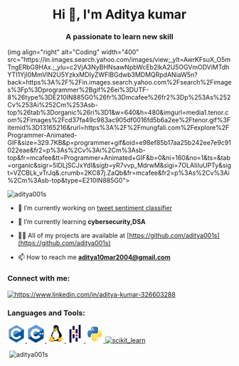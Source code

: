<h1 align="center">Hi 👋, I'm Aditya kumar</h1>
<h3 align="center">A passionate to learn new skill</h3>
(img align="right" alt="Coding" width="400" src="https://in.images.search.yahoo.com/images/view;_ylt=AwrKFsuX_O5mTngERbG9HAx.;_ylu=c2VjA3NyBHNsawNpbWcEb2lkA2U5OGVmODViMTdhYTI1YjI0MmVlN2U5YzkxMDIyZWFlBGdwb3MDMQRpdANiaW5n?back=https%3A%2F%2Fin.images.search.yahoo.com%2Fsearch%2Fimages%3Fp%3Dprogrammer%2Bgif%26ei%3DUTF-8%26type%3DE210IN885G0%26fr%3Dmcafee%26fr2%3Dp%253As%252Cv%253Ai%252Cm%253Asb-top%26tab%3Dorganic%26ri%3D1&w=640&h=480&imgurl=media1.tenor.com%2Fimages%2Fcd37fa49c983ac905df0016fd5b6a2ee%2Ftenor.gif%3Fitemid%3D13165216&rurl=https%3A%2F%2Fmungfali.com%2Fexplore%2FProgrammer-Animated-GIF&size=329.7KB&p=programmer+gif&oid=e98ef85b17aa25b242ee7e9c91022eae&fr2=p%3As%2Cv%3Ai%2Cm%3Asb-top&fr=mcafee&tt=Programmer+Animated+GIF&b=0&ni=160&no=1&ts=&tab=organic&sigr=5lDLjSCJxYdI&sigb=yR7vvp_MdrwM&sigi=7OLAIiIuUPTy&sigt=VZCBLk_vTrJq&.crumb=2KC87j.ZaQb&fr=mcafee&fr2=p%3As%2Cv%3Ai%2Cm%3Asb-top&type=E210IN885G0">


<p align="left"> <img src="https://komarev.com/ghpvc/?username=aditya001s&label=Profile%20views&color=0e75b6&style=flat" alt="aditya001s" /> </p>

- 🔭 I’m currently working on [tweet sentiment classifier](https://github.com/aditya001s/tweet-sentiment.git)

- 🌱 I’m currently learning **cybersecurity,DSA**

- 👨‍💻 All of my projects are available at [https://github.com/aditya001s](https://github.com/aditya001s)

- 📫 How to reach me **aditya10mar2004@gmail.com**

<h3 align="left">Connect with me:</h3>
<p align="left">
<a href="https://linkedin.com/in/https://www.linkedin.com/in/aditya-kumar-326603288" target="blank"><img align="center" src="https://raw.githubusercontent.com/rahuldkjain/github-profile-readme-generator/master/src/images/icons/Social/linked-in-alt.svg" alt="https://www.linkedin.com/in/aditya-kumar-326603288" height="30" width="40" /></a>
</p>

<h3 align="left">Languages and Tools:</h3>
<p align="left"> <a href="https://www.cprogramming.com/" target="_blank" rel="noreferrer"> <img src="https://raw.githubusercontent.com/devicons/devicon/master/icons/c/c-original.svg" alt="c" width="40" height="40"/> </a> <a href="https://www.w3schools.com/cpp/" target="_blank" rel="noreferrer"> <img src="https://raw.githubusercontent.com/devicons/devicon/master/icons/cplusplus/cplusplus-original.svg" alt="cplusplus" width="40" height="40"/> </a> <a href="https://www.linux.org/" target="_blank" rel="noreferrer"> <img src="https://raw.githubusercontent.com/devicons/devicon/master/icons/linux/linux-original.svg" alt="linux" width="40" height="40"/> </a> <a href="https://pandas.pydata.org/" target="_blank" rel="noreferrer"> <img src="https://raw.githubusercontent.com/devicons/devicon/2ae2a900d2f041da66e950e4d48052658d850630/icons/pandas/pandas-original.svg" alt="pandas" width="40" height="40"/> </a> <a href="https://www.python.org" target="_blank" rel="noreferrer"> <img src="https://raw.githubusercontent.com/devicons/devicon/master/icons/python/python-original.svg" alt="python" width="40" height="40"/> </a> <a href="https://scikit-learn.org/" target="_blank" rel="noreferrer"> <img src="https://upload.wikimedia.org/wikipedia/commons/0/05/Scikit_learn_logo_small.svg" alt="scikit_learn" width="40" height="40"/> </a> </p>

<p>&nbsp;<img align="center" src="https://github-readme-stats.vercel.app/api?username=aditya001s&show_icons=true&locale=en" alt="aditya001s" /></p>

